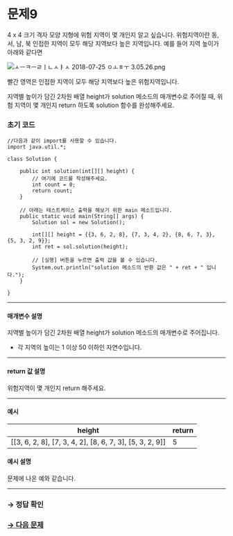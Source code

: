 # 문제9

4 x 4 크기 격자 모양 지형에 위험 지역이 몇 개인지 알고 싶습니다. 위험지역이란 동, 서, 남, 북 인접한 지역이 모두 해당 지역보다 높은 지역입니다. 예를 들어 지역 높이가 아래와 같다면

 ![ㅅㅡㅋㅡㄹㅣㄴㅅㅑㅅ 2018-07-25 ㅇㅗㅎㅜ 3.05.26.png](https://grepp-programmers.s3.amazonaws.com/files/ybm/8a4540a61f/4c104489-628c-4a6d-889f-ffe93bd29055.png)

빨간 영역은 인접한 지역이 모두 해당 지역보다 높은 위험지역입니다.

지역별 높이가 담긴 2차원 배열 height가 solution 메소드의 매개변수로 주어질 때, 위험 지역이 몇 개인지 return 하도록 solution 함수를 완성해주세요.

### 초기 코드

```
//다음과 같이 import를 사용할 수 있습니다.
import java.util.*;

class Solution {

    public int solution(int[][] height) {
        // 여기에 코드를 작성해주세요.
        int count = 0;
        return count;
    }
    
    // 아래는 테스트케이스 출력을 해보기 위한 main 메소드입니다.
    public static void main(String[] args) {
        Solution sol = new Solution();
    
        int[][] height = {{3, 6, 2, 8}, {7, 3, 4, 2}, {8, 6, 7, 3}, {5, 3, 2, 9}};
        int ret = sol.solution(height);
    
        // [실행] 버튼을 누르면 출력 값을 볼 수 있습니다.
        System.out.println("solution 메소드의 반환 값은 " + ret + " 입니다.");
    }

}
```

---

#### 매개변수 설명
지역별 높이가 담긴 2차원 배열 height가 solution 메소드의 매개변수로 주어집니다.

* 각 지역의 높이는 1 이상 50 이하인 자연수입니다.

---

#### return 값 설명
위험지역이 몇 개인지 return 해주세요.

---

#### 예시

| height                                               	| return |
|----------------------------------------------------------|--------|
| [[3, 6, 2, 8], [7, 3, 4, 2], [8, 6, 7, 3], [5, 3, 2, 9]] | 5  	|

#### 예시 설명

문제에 나온 예와 같습니다.

---

### → 정답 확인

### [→ 다음 문제](../no_10/ "COS Pro 2급 Java 4차 10번 문제")

